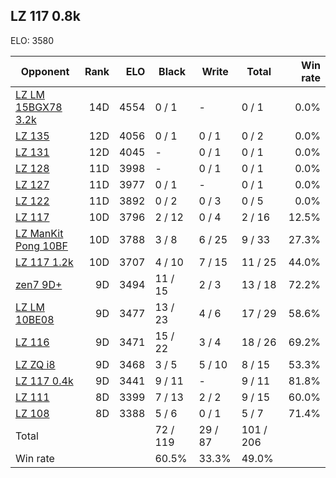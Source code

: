## LZ 117 0.8k ##

ELO: 3580

Opponent | Rank | ELO | Black | Write | Total | Win rate
---------|-----:|----:|-------|-------|-------|-------:
[LZ LM 15BGX78 3.2k](LZ%20LM%2015BGX78%203.2k.md) | 14D | 4554 | 0 / 1 | - | 0 / 1 | 0.0%
[LZ 135](LZ%20135.md) | 12D | 4056 | 0 / 1 | 0 / 1 | 0 / 2 | 0.0%
[LZ 131](LZ%20131.md) | 12D | 4045 | - | 0 / 1 | 0 / 1 | 0.0%
[LZ 128](LZ%20128.md) | 11D | 3998 | - | 0 / 1 | 0 / 1 | 0.0%
[LZ 127](LZ%20127.md) | 11D | 3977 | 0 / 1 | - | 0 / 1 | 0.0%
[LZ 122](LZ%20122.md) | 11D | 3892 | 0 / 2 | 0 / 3 | 0 / 5 | 0.0%
[LZ 117](LZ%20117.md) | 10D | 3796 | 2 / 12 | 0 / 4 | 2 / 16 | 12.5%
[LZ ManKit Pong 10BF](LZ%20ManKit%20Pong%2010BF.md) | 10D | 3788 | 3 / 8 | 6 / 25 | 9 / 33 | 27.3%
[LZ 117 1.2k](LZ%20117%201.2k.md) | 10D | 3707 | 4 / 10 | 7 / 15 | 11 / 25 | 44.0%
[zen7 9D+](zen7%209D+.md) | 9D | 3494 | 11 / 15 | 2 / 3 | 13 / 18 | 72.2%
[LZ LM 10BE08](LZ%20LM%2010BE08.md) | 9D | 3477 | 13 / 23 | 4 / 6 | 17 / 29 | 58.6%
[LZ 116](LZ%20116.md) | 9D | 3471 | 15 / 22 | 3 / 4 | 18 / 26 | 69.2%
[LZ ZQ i8](LZ%20ZQ%20i8.md) | 9D | 3468 | 3 / 5 | 5 / 10 | 8 / 15 | 53.3%
[LZ 117 0.4k](LZ%20117%200.4k.md) | 9D | 3441 | 9 / 11 | - | 9 / 11 | 81.8%
[LZ 111](LZ%20111.md) | 8D | 3399 | 7 / 13 | 2 / 2 | 9 / 15 | 60.0%
[LZ 108](LZ%20108.md) | 8D | 3388 | 5 / 6 | 0 / 1 | 5 / 7 | 71.4%
Total | | | 72 / 119 | 29 / 87 | 101 / 206 | 
Win rate| | | 60.5% | 33.3% | 49.0% | 
